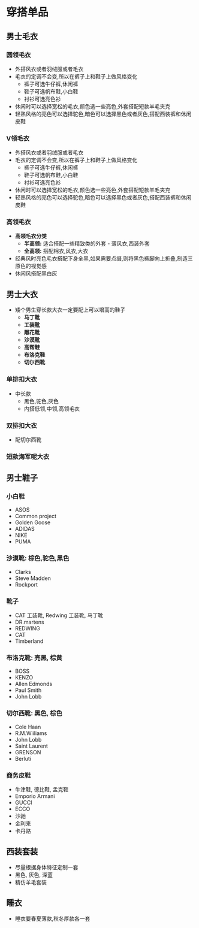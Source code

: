 # 穿搭单品

## 男士毛衣

### 圆领毛衣

- 外搭风衣或者羽绒服或者毛衣
- 毛衣的定调不会变,所以在裤子上和鞋子上做风格变化
  - 裤子可选牛仔裤,休闲裤
  - 鞋子可选帆布鞋,小白鞋
  - 衬衫可选亮色衫
- 休闲时可以选择宽松的毛衣,颜色选一些亮色,外套搭配短款羊毛夹克
- 轻熟风格的亮色可以选择驼色,暗色可以选择黑色或者灰色,搭配西装裤和休闲皮鞋

### V领毛衣

- 外搭风衣或者羽绒服或者毛衣
- 毛衣的定调不会变,所以在裤子上和鞋子上做风格变化
  - 裤子可选牛仔裤,休闲裤
  - 鞋子可选帆布鞋,小白鞋
  - 衬衫可选亮色衫
- 休闲时可以选择宽松的毛衣,颜色选一些亮色,外套搭配短款羊毛夹克
- 轻熟风格的亮色可以选择驼色,暗色可以选择黑色或者灰色,搭配西装裤和休闲皮鞋

### 高领毛衣

- **高领毛衣分类**
  - **半高领:** 适合搭配一些精致类的外套 - 薄风衣,西装外套
  - **全高领:** 搭配棉衣,风衣,大衣
- 经典风时亮色毛衣搭配下身全黑,如果需要点缀,则将黑色裤脚向上折叠,制造三原色的视觉感
- 休闲风搭配黑白灰

## 男士大衣

- 矮个男生穿长款大衣一定要配上可以增高的鞋子
  - **马丁靴**
  - **工装靴**
  - **雕花靴**
  - **沙漠靴**
  - **高帮鞋**
  - **布洛克鞋**
  - **切尔西靴**
  
### 单排扣大衣

- 中长款
  - 黑色,驼色,灰色
  - 内搭低领,中领,高领毛衣
  
### 双排扣大衣

- 配切尔西靴

### 短款海军呢大衣

## 男士鞋子

### 小白鞋

- ASOS
- Common project
- Golden Goose
- ADIDAS
- NIKE
- PUMA
  
### 沙漠靴: 棕色,驼色,黑色

- Clarks
- Steve Madden
- Rockport
  
### 靴子

- CAT 工装靴, Redwing 工装靴, 马丁靴
- DR.martens
- REDWING
- CAT
- Timberland
  
### 布洛克靴: 亮黑, 棕黄

- BOSS
- KENZO
- Allen Edmonds
- Paul Smith
- John Lobb

### 切尔西靴: 黑色, 棕色

- Cole Haan
- R.M.Wiiliams
- John Lobb
- Saint Laurent
- GRENSON
- Berluti
  
### 商务皮鞋

- 牛津鞋, 德比鞋, 孟克鞋
- Emporio Armani
- GUCCI
- ECCO
- 沙驰
- 金利来
- 卡丹路
  
## 西装套装

- 尽量根据身体特征定制一套
- 黑色, 灰色, 深蓝
- 精仿羊毛套装
  
## 睡衣

- 睡衣要春夏薄款,秋冬厚款各一套
